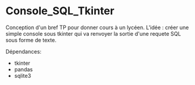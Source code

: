 # Console_SQL_Tkinter
Conception d'un bref TP pour donner cours à un lycéen. 
L'idée : créer une simple console sous tkinter qui va renvoyer la sortie d'une requete SQL sous forme de texte.

Dépendances: 
- tkinter
- pandas
- sqlite3
